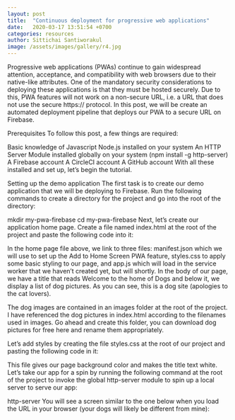 ```yaml
---
layout: post
title:  "Continuous deployment for progressive web applications"
date:   2020-03-17 13:51:54 +0700
categories: resources
author: Sittichai Santiworakul
image: /assets/images/gallery/r4.jpg
---
```

Progressive web applications (PWAs) continue to gain widespread attention, <!--more-->acceptance, and compatibility with web browsers due to their native-like attributes. One of the mandatory security considerations to deploying these applications is that they must be hosted securely. Due to this, PWA features will not work on a non-secure URL, i.e. a URL that does not use the secure https:// protocol. In this post, we will be create an automated deployment pipeline that deploys our PWA to a secure URL on Firebase.

Prerequisites
To follow this post, a few things are required:

Basic knowledge of Javascript
Node.js installed on your system
An HTTP Server Module installed globally on your system (npm install -g http-server)
A Firebase account
A CircleCI account
A GitHub account
With all these installed and set up, let’s begin the tutorial.

Setting up the demo application
The first task is to create our demo application that we will be deploying to Firebase. Run the following commands to create a directory for the project and go into the root of the directory:

mkdir my-pwa-firebase
cd my-pwa-firebase
Next, let’s create our application home page. Create a file named index.html at the root of the project and paste the following code into it:

In the home page file above, we link to three files: manifest.json which we will use to set up the Add to Home Screen PWA feature, styles.css to apply some basic styling to our page, and app.js which will load in the service worker that we haven’t created yet, but will shortly. In the body of our page, we have a title that reads Welcome to the home of Dogs and below it, we display a list of dog pictures. As you can see, this is a dog site (apologies to the cat lovers).

The dog images are contained in an images folder at the root of the project. I have referenced the dog pictures in index.html according to the filenames used in images. Go ahead and create this folder, you can download dog pictures for free here and rename them appropriately.

Let’s add styles by creating the file styles.css at the root of our project and pasting the following code in it:

This file gives our page background color and makes the title text white. Let’s take our app for a spin by running the following command at the root of the project to invoke the global http-server module to spin up a local server to serve our app:

http-server
You will see a screen similar to the one below when you load the URL in your browser (your dogs will likely be different from mine):

